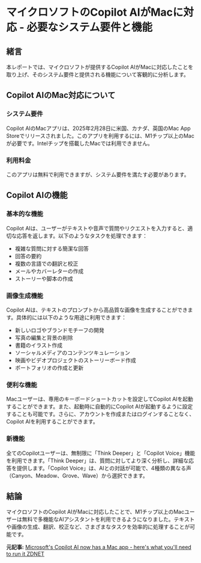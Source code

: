 # マイクロソフトのCopilot AIがMacに対応 - 必要なシステム要件と機能

## 緒言

本レポートでは、マイクロソフトが提供するCopilot AIがMacに対応したことを取り上げ、そのシステム要件と提供される機能について客観的に分析します。

## Copilot AIのMac対応について

### システム要件

Copilot AIのMacアプリは、2025年2月28日に米国、カナダ、英国のMac App Storeでリリースされました。このアプリを利用するには、M1チップ以上のMacが必要です。Intelチップを搭載したMacでは利用できません。

### 利用料金

このアプリは無料で利用できますが、システム要件を満たす必要があります。

## Copilot AIの機能

### 基本的な機能

Copilot AIは、ユーザーがテキストや音声で質問やリクエストを入力すると、適切な応答を返します。以下のようなタスクを処理できます：

- 複雑な質問に対する簡潔な回答
- 回答の要約
- 複数の言語での翻訳と校正
- メールやカバーレターの作成
- ストーリーや脚本の作成

### 画像生成機能

Copilot AIは、テキストのプロンプトから高品質な画像を生成することができます。具体的には以下のような用途に利用できます：

- 新しいロゴやブランドモチーフの開発
- 写真の編集と背景の削除
- 書籍のイラスト作成
- ソーシャルメディアのコンテンツキュレーション
- 映画やビデオプロジェクトのストーリーボード作成
- ポートフォリオの作成と更新

### 便利な機能

Macユーザーは、専用のキーボードショートカットを設定してCopilot AIを起動することができます。また、起動時に自動的にCopilot AIが起動するように設定することも可能です。さらに、アカウントを作成またはログインすることなく、Copilot AIを利用することができます。

### 新機能

全てのCopilotユーザーは、無制限に「Think Deeper」と「Copilot Voice」機能を利用できます。「Think Deeper」は、質問に対してより深く分析し、詳細な応答を提供します。「Copilot Voice」は、AIとの対話が可能で、4種類の異なる声（Canyon、Meadow、Grove、Wave）から選択できます。

## 結論

マイクロソフトのCopilot AIがMacに対応したことで、M1チップ以上のMacユーザーは無料で多機能なAIアシスタントを利用できるようになりました。テキストや画像の生成、翻訳、校正など、さまざまなタスクを効率的に処理することが可能です。

**元記事:** [Microsoft's Copilot AI now has a Mac app - here's what you'll need to run it ZDNET](https://www.zdnet.com/article/microsofts-copilot-ai-now-has-a-mac-app-heres-what-youll-need-to-run-it/)